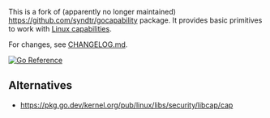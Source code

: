 This is a fork of (apparently no longer maintained)
https://github.com/syndtr/gocapability package. It provides basic primitives to
work with [Linux capabilities][capabilities(7)].

For changes, see [CHANGELOG.md](./CHANGELOG.md).

[![Go Reference](https://pkg.go.dev/badge/go.khulnasoft.com/sys/capability/capability.svg)](https://pkg.go.dev/go.khulnasoft.com/sys/capability)

## Alternatives

 * https://pkg.go.dev/kernel.org/pub/linux/libs/security/libcap/cap

[capabilities(7)]: https://man7.org/linux/man-pages/man7/capabilities.7.html
